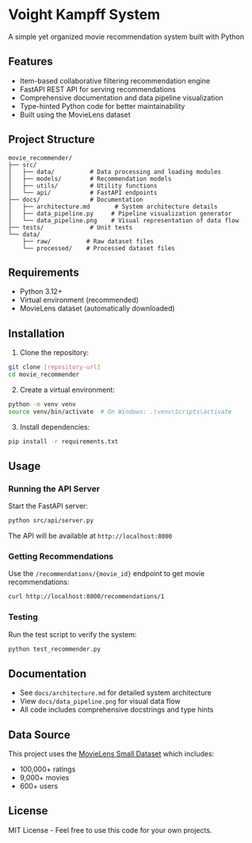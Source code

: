 # Voight Kampff System

A simple yet organized movie recommendation system built with Python

## Features

- Item-based collaborative filtering recommendation engine
- FastAPI REST API for serving recommendations
- Comprehensive documentation and data pipeline visualization
- Type-hinted Python code for better maintainability
- Built using the MovieLens dataset

## Project Structure

```
movie_recommender/
├── src/
│   ├── data/          # Data processing and loading modules
│   ├── models/        # Recommendation models
│   ├── utils/         # Utility functions
│   └── api/           # FastAPI endpoints
├── docs/              # Documentation
│   ├── architecture.md       # System architecture details
│   ├── data_pipeline.py     # Pipeline visualization generator
│   └── data_pipeline.png    # Visual representation of data flow
├── tests/             # Unit tests
└── data/
    ├── raw/          # Raw dataset files
    └── processed/    # Processed dataset files
```

## Requirements

- Python 3.12+
- Virtual environment (recommended)
- MovieLens dataset (automatically downloaded)

## Installation

1. Clone the repository:
```bash
git clone [repository-url]
cd movie_recommender
```

2. Create a virtual environment:
```bash
python -m venv venv
source venv/bin/activate  # On Windows: .\venv\Scripts\activate
```

3. Install dependencies:
```bash
pip install -r requirements.txt
```

## Usage

### Running the API Server

Start the FastAPI server:
```bash
python src/api/server.py
```

The API will be available at `http://localhost:8000`

### Getting Recommendations

Use the `/recommendations/{movie_id}` endpoint to get movie recommendations:
```bash
curl http://localhost:8000/recommendations/1
```

### Testing

Run the test script to verify the system:
```bash
python test_recommender.py
```

## Documentation

- See `docs/architecture.md` for detailed system architecture
- View `docs/data_pipeline.png` for visual data flow
- All code includes comprehensive docstrings and type hints

## Data Source

This project uses the [MovieLens Small Dataset](https://grouplens.org/datasets/movielens/latest/) which includes:
- 100,000+ ratings
- 9,000+ movies
- 600+ users

## License

MIT License - Feel free to use this code for your own projects.
